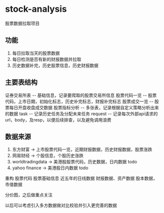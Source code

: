 # stock-analysis
股票数据拉取项目

## 功能
1. 每日拉取当天的股票数据
1. 每日检测是否有新的财报数据并拉取
1. 历史数据补完，历史股票信息，历史财报数据

## 主要表结构
证券交易所表 -- 基础信息，记录要爬取的股票交易所信息
股票代码一览 -- 股票代码，上市日期，初始化标志，历史补完标志，财报补完标志
股票成交一览 -- 股票每日开盘收盘成交数据
股票指标分析 -- 多张表，记录根据自定义策略分析出来的数据
task -- 记录历史任务及分配未来任务
request -- 记录每次外部api请求的url，body，及resp，以便后续排查，以及避免调用浪费

## 数据来源
1. 东方财富 -> 上市股票代码一览，近期财报数据，历史财报数据，股票涨跌
1. 网易财经 -> 个股信息，个股历史涨跌
1. worldtradingdata -> 美港股股票代码，历史数据，日内数据 todo
1. yahoo finance -> 美港股日内数据 todo



重构
股票代码
股票基础信息
近五年的日线数据
财报数据、资产数据
股本数据，市值数据

分价图，之后做重点关注

以后可以考虑引入多方数据做对比校验并引入更完善的数据







